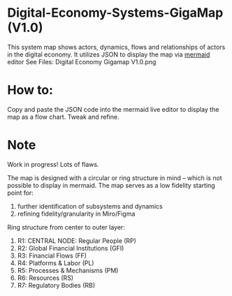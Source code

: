 # Digital-Economy-Systems-GigaMap (V1.0)
This system map shows actors, dynamics, flows and relationships of actors in the digital economy.
It utilizes JSON to display the map via [mermaid](https://mermaid.live/) editor
See Files: Digital Economy Gigamap V1.0.png

# How to:
Copy and paste the JSON code into the mermaid live editor to display the map as a flow chart.
Tweak and refine.

# Note
Work in progress! Lots of flaws.

The map is designed with a circular or ring structure in mind – which is not possible to display in mermaid.
The map serves as a low fidelity starting point for:
1. further identification of subsystems and dynamics
2. refining fidelity/granularity in Miro/Figma


Ring structure from center to outer layer:
1. R1: CENTRAL NODE: Regular People (RP)
2. R2: Global Financial Institutions (GFI)
3. R3: Financial Flows (FF)
4. R4: Platforms & Labor (PL)
5. R5: Processes & Mechanisms (PM)
6. R6: Resources (RS)
7. R7: Regulatory Bodies (RB)
